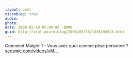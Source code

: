 ```yaml
---
layout: post
microblog: true
audio: 
photo: 
date: 2008-05-10 00:00:00 -0000
guid: http://xtof.micro.blog/2008/05/10/t808193625.html
---
```

Comment Maigrir 1 - Vous avez quoi comme pèse personne ? [seesmic.com/videos/vM...](http://seesmic.com/videos/vMRn96B4ab)
